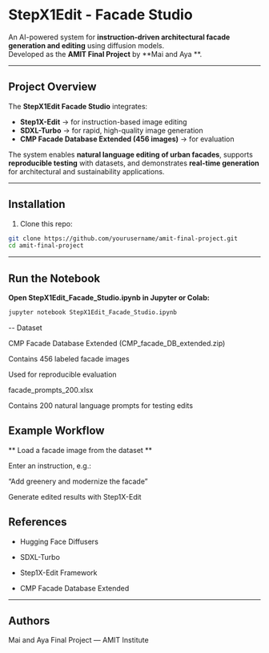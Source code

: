# StepX1Edit - Facade Studio  

An AI-powered system for **instruction-driven architectural facade generation and editing** using diffusion models.  
Developed as the **AMIT Final Project** by **Mai and Aya **.  

---

## Project Overview  
The **StepX1Edit Facade Studio** integrates:  
- **Step1X-Edit** → for instruction-based image editing  
- **SDXL-Turbo** → for rapid, high-quality image generation  
- **CMP Facade Database Extended (456 images)** → for evaluation  

The system enables **natural language editing of urban facades**, supports **reproducible testing** with datasets, and demonstrates **real-time generation** for architectural and sustainability applications.  

---
##  Installation  

1. Clone this repo:  
```bash
git clone https://github.com/yourusername/amit-final-project.git
cd amit-final-project
```
---
## Run the Notebook

**Open StepX1Edit_Facade_Studio.ipynb in Jupyter or Colab:**
```bash
jupyter notebook StepX1Edit_Facade_Studio.ipynb
```
--
Dataset

CMP Facade Database Extended (CMP_facade_DB_extended.zip)

Contains 456 labeled facade images

Used for reproducible evaluation

facade_prompts_200.xlsx

Contains 200 natural language prompts for testing edits

## Example Workflow

** Load a facade image from the dataset **

Enter an instruction, e.g.: 

“Add greenery and modernize the facade”

Generate edited results with Step1X-Edit

## References

- Hugging Face Diffusers

- SDXL-Turbo

- Step1X-Edit Framework

- CMP Facade Database Extended
---
## Authors

Mai and Aya
Final Project — AMIT Institute
